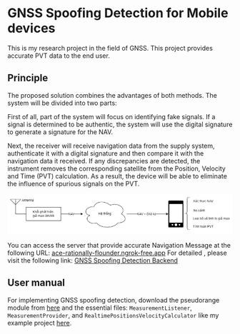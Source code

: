 # GNSS Spoofing Detection for Mobile devices
This is my research project in the field of GNSS. This project provides accurate PVT data to the end user.
## Principle
The proposed solution combines the advantages of both methods. The system will be divided into two parts:

First of all, part of the system will focus on identifying fake signals. If a signal is determined to be authentic, the system will use the digital signature to generate a signature for the NAV.

Next, the receiver will receive navigation data from the supply system, authenticate it with a digital signature and then compare it with the navigation data it received. If any discrepancies are detected, the instrument removes the corresponding satellite from the Position, Velocity and Time (PVT) calculation. As a result, the device will be able to eliminate the influence of spurious signals on the PVT.

<img src="https://github.com/mxngocqb/AndroidGNSSSpoofingDetection/blob/master/picture/solution.jpg" alt="Solution image" width="900" />

You can access the server that provide accurate Navigation Message at the following URL: [ace-rationally-flounder.ngrok-free.app](https://ace-rationally-flounder.ngrok-free.app)
For detailed , please visit the following link: [GNSS Spoofing Detection Backend](https://github.com/mxngocqb/RSA)
## User manual
For implementing GNSS spoofing detection, download the pseudorange module from [here](https://github.com/mxngocqb/AndroidGNSSpoofingDetection/tree/master/pseudorange) and the essential files: `MeasurementListener`, `MeasurementProvider`, and `RealtimePositionsVelocityCalculator` like my example project [here](https://github.com/mxngocqb/AndroidGNSSpoofingDetection/tree/master/app).



